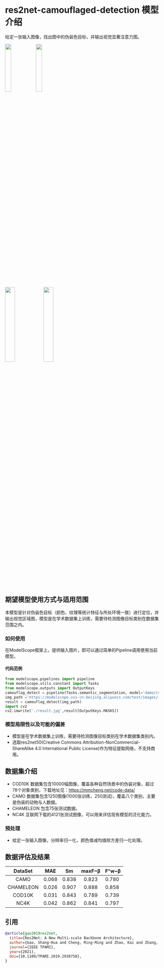 
# res2net-camouflaged-detection 模型介绍
给定一张输入图像，找出图中的伪装色目标，并输出视觉显著注意力图。

<img src=resources/test_camouflag_0.jpg width=20% /><img src=resources/test_camouflag_0_rst.jpg width=20% />

<img src=resources/test_camouflag_3.jpg height=25% /><img src=resources/test_camouflag_3_rst.jpg height=25% />

## 期望模型使用方式与适用范围
本模型是针对伪装色目标（颜色、纹理等统计特征与所处环境一致）进行定位，并输出视觉区域图，模型是在学术数据集上训练，需要待检测图像目标类别在数据集范围之内。

### 如何使用
在ModelScope框架上，提供输入图片，即可以通过简单的Pipeline调用使用当前模型。

#### 代码范例
```python
from modelscope.pipelines import pipeline
from modelscope.utils.constant import Tasks
from modelscope.outputs import OutputKeys
camouflag_detect = pipeline(Tasks.semantic_segmentation, model='damo/cv_res2net_camouflaged-detection')
img_path ='https://modelscope.oss-cn-beijing.aliyuncs.com/test/images/image_camouflag_detection.jpg'
result = camouflag_detect(img_path)
import cv2
cv2.imwrite('./result.jpg',result[OutputKeys.MASKS])
```
### 模型局限性以及可能的偏差
- 模型是在学术数据集上训练，需要待检测图像目标类别在学术数据集类别内。
- 选取res2net50(Creative Commons Attribution-NonCommercial-ShareAlike 4.0 International Public License)作为特征提取网络，不支持商用。
## 数据集介绍
- COD10K
  数据集包含10000幅图像，覆盖各种自然场景中的伪装对象，超过78个对象类别，下载地址见：https://mmcheng.net/code-data/
- CAMO
  数据集包含1250图像(1000张训练，250测试)，覆盖八个类别，主要是伪装的动物与人数据。
- CHAMELEON
  包含75张测试数据。
- NC4K
  互联网下载的4121张测试图像，可以用来评估现有模型的泛化能力。

### 预处理
- 给定一张输入图像，分辨率归一化，颜色值减均值除方差归一化处理。
## 数据评估及结果
| DataSet  |     MAE     |    Sm   |  maxF~β  |   F^w~β    |
|:--------:|:-----------:|:-------:|:--------:| ---------- |
| CAMO     |    0.068    |  0.838  |   0.823  |   0.780    |
| CHAMELEON|    0.026    |  0.907  |   0.888  |   0.858    |
| COD10K   |    0.031    |  0.843  |   0.789  |   0.739    |  
| NC4K     |    0.042    |  0.862  |   0.841  |   0.797    |
## 引用
```BibTeX
@article{gao2019res2net,
  title={Res2Net: A New Multi-scale Backbone Architecture},
  author={Gao, Shang-Hua and Cheng, Ming-Ming and Zhao, Kai and Zhang, Xin-Yu and Yang, Ming-Hsuan and Torr, Philip},
  journal={IEEE TPAMI},
  year={2021},
  doi={10.1109/TPAMI.2019.2938758},
}
```
